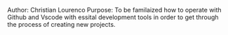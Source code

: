 Author: Christian Lourenco
Purpose: To be familaized how to operate with Github and Vscode with essital development tools in order to get through the process of creating new projects.